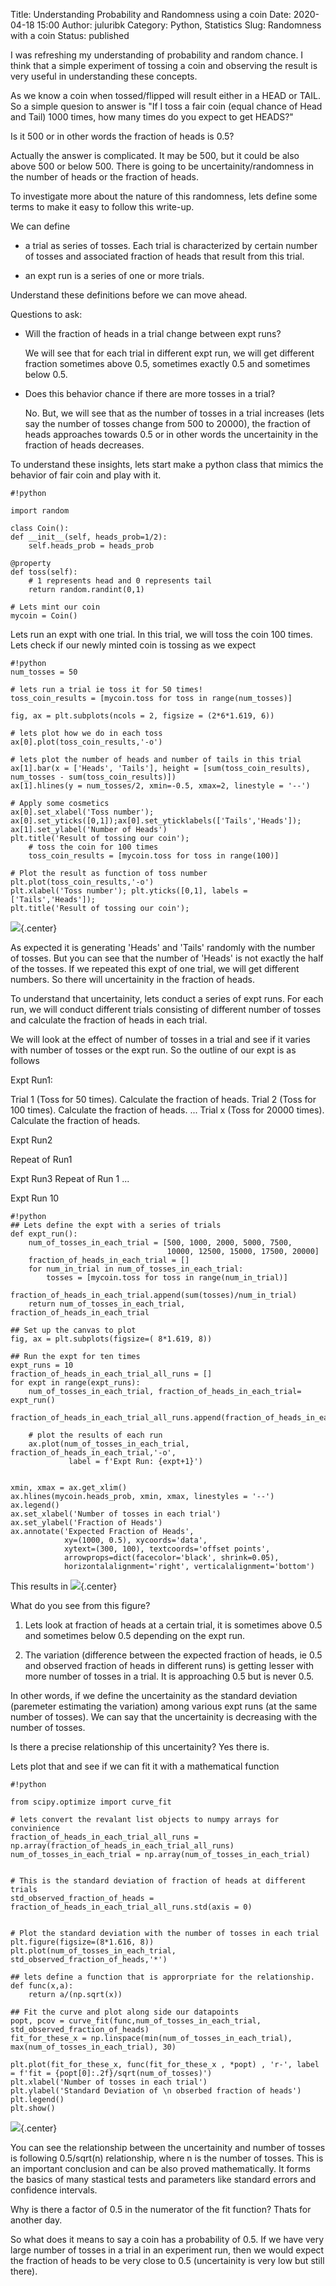 Title: Understanding Probability and Randomness using a coin
Date: 2020-04-18 15:00 
Author: juluribk
Category: Python, Statistics
Slug: Randomness with a coin
Status: published

I was refreshing my understanding of probability and random chance. I think that a simple experiment of tossing a coin and observing the result is very useful in understanding these concepts. 

As we know a coin when tossed/flipped will result either in a HEAD or TAIL. So a simple quesion to answer is "If I toss a fair coin (equal chance of Head and Tail) 1000 times, how many times do you expect to get HEADS?"

Is it 500 or in other words the fraction of heads is 0.5? 

Actually the answer is complicated. It may be 500, but it could be also above 500 or below 500. There is going to be uncertainity/randomness in the number of heads or the fraction of heads. 


To investigate more about the nature of this randomness, lets define some terms to make it easy to follow this write-up. 

We can define 

- a trial as series of tosses. Each trial is characterized by certain number of tosses and associated fraction of heads that result from this trial.

- an expt run is a series of one or more trials. 

Understand these definitions before we can move ahead.

Questions to ask:

-  Will the fraction of heads in a trial change between expt runs? 

    We will see that for each trial in different expt run, we will get different fraction sometimes above 0.5, sometimes exactly 0.5 and sometimes below 0.5.

- Does this behavior chance if there are more tosses in a trial? 

    No. But, we will see that as the number of tosses in a trial increases (lets say the number of tosses change from 500 to 20000), the fraction of heads approaches towards 0.5 or in other words the uncertainity in the fraction of heads decreases.

To understand these insights, lets start make a python class that mimics the behavior of fair coin and play with it.

    #!python

    import random

    class Coin():
    def __init__(self, heads_prob=1/2):
        self.heads_prob = heads_prob 
        
    @property
    def toss(self):
        # 1 represents head and 0 represents tail
        return random.randint(0,1)

    # Lets mint our coin 
    mycoin = Coin()

Lets run an expt with one trial. In this trial, we will toss the coin 100 times. Lets check if our newly minted coin is tossing as we expect 

    #!python 
    num_tosses = 50

    # lets run a trial ie toss it for 50 times!
    toss_coin_results = [mycoin.toss for toss in range(num_tosses)]

    fig, ax = plt.subplots(ncols = 2, figsize = (2*6*1.619, 6))

    # lets plot how we do in each toss
    ax[0].plot(toss_coin_results,'-o') 

    # lets plot the number of heads and number of tails in this trial
    ax[1].bar(x = ['Heads', 'Tails'], height = [sum(toss_coin_results), num_tosses - sum(toss_coin_results)])
    ax[1].hlines(y = num_tosses/2, xmin=-0.5, xmax=2, linestyle = '--')

    # Apply some cosmetics
    ax[0].set_xlabel('Toss number'); ax[0].set_yticks([0,1]);ax[0].set_yticklabels(['Tails','Heads']); 
    ax[1].set_ylabel('Number of Heads')
    plt.title('Result of tossing our coin');    
        # toss the coin for 100 times 
        toss_coin_results = [mycoin.toss for toss in range(100)]
        
    # Plot the result as function of toss number
    plt.plot(toss_coin_results,'-o') 
    plt.xlabel('Toss number'); plt.yticks([0,1], labels = ['Tails','Heads']); 
    plt.title('Result of tossing our coin');

![]({filename}/images/coin_toss_expt1.png){.center}

As expected it is generating 'Heads' and 'Tails' randomly with the number of tosses. But you can see that the number of 'Heads' is not exactly the half of the tosses. If we repeated this expt of one trial, we will get different numbers. So there will uncertainity in the fraction of heads.

To understand that uncertainity, lets conduct a series of expt runs. For each run, we will conduct different trials consisting of different number of tosses and calculate the fraction of heads in each trial. 

We will look at the effect of number of tosses in a trial and see if it varies with number of tosses or the expt run. So the outline of our expt is as follows 

Expt Run1:

Trial 1 (Toss for 50 times). Calculate the fraction of heads.
Trial 2 (Toss for 100 times). Calculate the fraction of heads. 
...
Trial x (Toss for 20000 times). Calculate the fraction of heads. 

Expt Run2

Repeat of Run1

Expt Run3 
Repeat of Run 1
...

Expt Run 10 

    #!python 
    ## Lets define the expt with a series of trials
    def expt_run():
        num_of_tosses_in_each_trial = [500, 1000, 2000, 5000, 7500, 
                                       10000, 12500, 15000, 17500, 20000]
        fraction_of_heads_in_each_trial = []
        for num_in_trial in num_of_tosses_in_each_trial:
            tosses = [mycoin.toss for toss in range(num_in_trial)]
            fraction_of_heads_in_each_trial.append(sum(tosses)/num_in_trial)
        return num_of_tosses_in_each_trial, fraction_of_heads_in_each_trial

    ## Set up the canvas to plot
    fig, ax = plt.subplots(figsize=( 8*1.619, 8))

    ## Run the expt for ten times
    expt_runs = 10
    fraction_of_heads_in_each_trial_all_runs = []
    for expt in range(expt_runs):
        num_of_tosses_in_each_trial, fraction_of_heads_in_each_trial= expt_run()
        fraction_of_heads_in_each_trial_all_runs.append(fraction_of_heads_in_each_trial)

        # plot the results of each run
        ax.plot(num_of_tosses_in_each_trial, fraction_of_heads_in_each_trial,'-o', 
                 label = f'Expt Run: {expt+1}')
        
        
    xmin, xmax = ax.get_xlim()    
    ax.hlines(mycoin.heads_prob, xmin, xmax, linestyles = '--')
    ax.legend()
    ax.set_xlabel('Number of tosses in each trial')
    ax.set_ylabel('Fraction of Heads')
    ax.annotate('Expected Fraction of Heads',
                xy=(1000, 0.5), xycoords='data',
                xytext=(300, 100), textcoords='offset points',
                arrowprops=dict(facecolor='black', shrink=0.05),
                horizontalalignment='right', verticalalignment='bottom')

    
This results in 
![]({filename}/images/coin_toss_expt2.png){.center}

What do you see from this figure?

1) Lets look at fraction of heads at a certain trial, it is sometimes above 0.5 and sometimes below 0.5 depending on the expt run.

2) The variation (difference between the expected fraction of heads, ie 0.5 and observed fraction of heads in different runs) is getting lesser with more number of tosses in a trial. It is approaching 0.5 but is never 0.5. 

In other words, if we define the uncertainity as the standard deviation (paremeter estimating the variation) among various expt runs (at the same number of tosses). We can say that the uncertainity is decreasing with the number of tosses. 

Is there a precise relationship of this uncertainity? Yes there is. 

Lets plot that and see if we can fit it with a mathematical function

    #!python

    from scipy.optimize import curve_fit

    # lets convert the revalant list objects to numpy arrays for convinience
    fraction_of_heads_in_each_trial_all_runs = np.array(fraction_of_heads_in_each_trial_all_runs)
    num_of_tosses_in_each_trial = np.array(num_of_tosses_in_each_trial)


    # This is the standard deviation of fraction of heads at different trials
    std_observed_fraction_of_heads = fraction_of_heads_in_each_trial_all_runs.std(axis = 0)


    # Plot the standard deviation with the number of tosses in each trial
    plt.figure(figsize=(8*1.616, 8))
    plt.plot(num_of_tosses_in_each_trial, std_observed_fraction_of_heads,'*')

    ## lets define a function that is approrpriate for the relationship.
    def func(x,a):
        return a/(np.sqrt(x)) 

    ## Fit the curve and plot along side our datapoints
    popt, pcov = curve_fit(func,num_of_tosses_in_each_trial, std_observed_fraction_of_heads)
    fit_for_these_x = np.linspace(min(num_of_tosses_in_each_trial), max(num_of_tosses_in_each_trial), 30) 

    plt.plot(fit_for_these_x, func(fit_for_these_x , *popt) , 'r-', label = f'fit = {popt[0]:.2f}/sqrt(num_of_tosses)')
    plt.xlabel('Number of tosses in each trial')
    plt.ylabel('Standard Deviation of \n obserbed fraction of heads')
    plt.legend()
    plt.show()

![]({filename}/images/coin_toss_expt3.png){.center}

You can see the relationship between the uncertainity and number of tosses is following 0.5/sqrt(n) relationship, where n is the number of tosses. This is an important conclusion and can be also proved mathematically. It forms the basics of many stastical tests and parameters like standard errors and confidence intervals.

Why is there a factor of 0.5 in the numerator of the fit function? Thats for another day.

So what does it means to say a coin has a probability of 0.5. If we have very large number of tosses in a trial in an experiment run, then we would expect the fraction of heads to be very close to 0.5 (uncertainity is very low but still there). 
